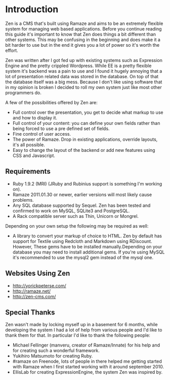 # Introduction

Zen is a CMS that's built using Ramaze and aims to be an extremely flexible
system for managing web based applications. Before you continue reading this
guide it's important to know that Zen does things a bit different than other
systems. This may be confusing in the beginning and does make it a bit harder to
use but in the end it gives you a lot of power so it's worth the effort.

Zen was written after I got fed up with existing systems such as Expression
Engine and the pretty crippled Wordpress. While EE is a pretty flexible system
it's backend was a pain to use and I found it hugely annoying that a lot of
presentation related data was stored in the database. On top of that the
database itself was a big mess. Because I don't like using software that in my
opinion is broken I decided to roll my own system just like most other
programmers do.

A few of the possibilities offered by Zen are:

* Full control over the presentation, you get to decide what markup to use and
  how to display it.
* Full control of your content: you can define your own fields rather than being
  forced to use a pre defined set of fields.
* Fine control of user access.
* The power of Ramaze. Drop in existing applications, override layouts, it's all
  possible.
* Easy to change the layout of the backend or add new features using CSS and
  Javascript.

## Requirements

* Ruby 1.9.2 (MRI) (JRuby and Rubinius support is something I'm working on).
* Ramaze 2011.01.30 or newer, earlier versions will most likely cause problems.
* Any SQL database supported by Sequel. Zen has been tested and confirmed to
  work on MySQL, SQLite3 and PostgreSQL.
* A Rack compatible server such as Thin, Unicorn or Mongrel.

Depending on your own setup the following may be required as well:

* A library to convert your markup of choice to HTML. Zen by default has support
  for Textile using Redcloth and Markdown using RDiscount. However, These gems
  have to be installed manually.Depending on your database you may need to
  install additional gems.  If you're using MySQL it's recommended to use the
  mysql2 gem instead of the mysql one.

## Websites Using Zen

* http://yorickpeterse.com/
* http://ramaze.net/
* http://zen-cms.com/

## Special Thanks

Zen wasn't made by locking myself up in a basement for 6 months, while
developing the system I had a lot of help from various people and I'd like to
thank them for that. In particular I'd like to thank the following people:

* Michael Fellinger (manveru, creator of Ramaze/Innate) for his help and for
  creating such a wonderful framework.
* Yukihiro Matsumoto for creating Ruby.
* \#ramaze on Freenode, lots of people in there helped me getting started with
  Ramaze when I first started working with it around september 2010.
* EllisLab for creating ExpressionEngine, the system Zen was inspired by.
